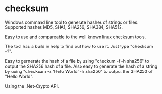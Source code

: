 # checksum
Windows command line tool to generate hashes of strings or files. Supported hashes MD5, SHA1, SHA256, SHA384, SHA512.

Easy to use and compareable to the well known linux checksum tools.

The tool has a build in help to find out how to use it. Just type "checksum -?".

Easy to gernerate the hash of a file by using "checkum -f <filename> -h sha256" to output the SHA256 hash of a file.
Also easy to generate the hash of a string by using "checksum -s 'Hello World' -h sha256" to output the SHA256 of "Hello World".

Using the .Net-Crypto API.
